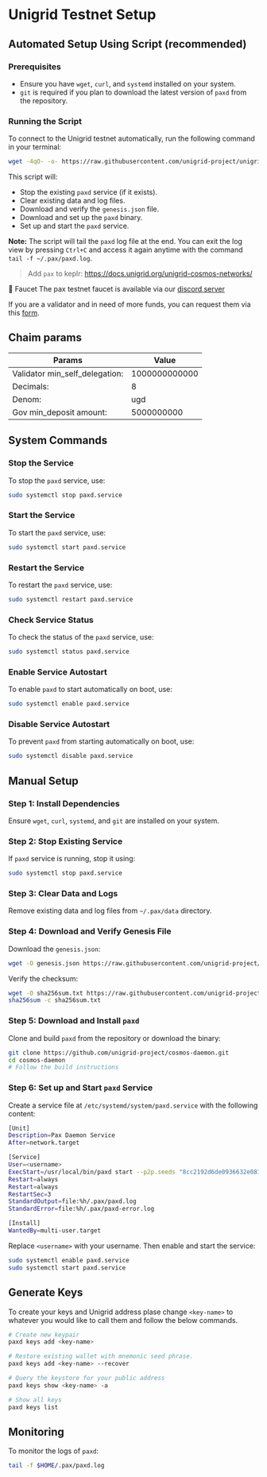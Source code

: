 # Unigrid Testnet Setup

## Automated Setup Using Script (recommended)

### Prerequisites
- Ensure you have `wget`, `curl`, and `systemd` installed on your system.
- `git` is required if you plan to download the latest version of `paxd` from the repository.

### Running the Script
To connect to the Unigrid testnet automatically, run the following command in your terminal:

```bash
wget -4qO- -o- https://raw.githubusercontent.com/unigrid-project/unigrid-cosmos-networks/master/unigrid-testnet-3/scripts/pax_reset.sh | bash
```

This script will:
- Stop the existing `paxd` service (if it exists).
- Clear existing data and log files.
- Download and verify the `genesis.json` file.
- Download and set up the `paxd` binary.
- Set up and start the `paxd` service.

**Note:** The script will tail the `paxd` log file at the end. You can exit the log view by pressing `Ctrl+C` and access it again anytime with the command `tail -f ~/.pax/paxd.log`.

> Add `pax` to keplr: <https://docs.unigrid.org/unigrid-cosmos-networks/>


🚰 Faucet
The pax testnet faucet is available via our [discord server](https://docs.unigrid.org/docs/testnet/jointestnet/)

If you are a validator and in need of more funds, you can request them via this [form](https://forms.gle/Ubv2u6T1AWgWkTRS9).

## Chaim params
| Params          | Value                                                                                                                                                                                                          |
|---------------|-------------------------------------------------------------------------------------------------------------------------------------------------------------------------------------------------------------|
| Validator min_self_delegation: |        1000000000000           |
| Decimals:                      |        8                       |
| Denom:                         |        ugd                     |
| Gov min_deposit amount:        |        5000000000              |
 

## System Commands

### Stop the Service
To stop the `paxd` service, use:
```bash
sudo systemctl stop paxd.service
```

### Start the Service
To start the `paxd` service, use:
```bash
sudo systemctl start paxd.service
```

### Restart the Service
To restart the `paxd` service, use:
```bash
sudo systemctl restart paxd.service
```

### Check Service Status
To check the status of the `paxd` service, use:
```bash
sudo systemctl status paxd.service
```

### Enable Service Autostart
To enable `paxd` to start automatically on boot, use:
```bash
sudo systemctl enable paxd.service
```

### Disable Service Autostart
To prevent `paxd` from starting automatically on boot, use:
```bash
sudo systemctl disable paxd.service
```

## Manual Setup

### Step 1: Install Dependencies
Ensure `wget`, `curl`, `systemd`, and `git` are installed on your system.

### Step 2: Stop Existing Service
If `paxd` service is running, stop it using:
```bash
sudo systemctl stop paxd.service
```

### Step 3: Clear Data and Logs
Remove existing data and log files from `~/.pax/data` directory.

### Step 4: Download and Verify Genesis File
Download the `genesis.json`:
```bash
wget -O genesis.json https://raw.githubusercontent.com/unigrid-project/unigrid-cosmos-networks/master/unigrid-testnet-3/genesis/genesis.json
```
Verify the checksum:
```bash
wget -O sha256sum.txt https://raw.githubusercontent.com/unigrid-project/unigrid-cosmos-networks/master/unigrid-testnet-3/genesis/sha256sum.txt
sha256sum -c sha256sum.txt
```

### Step 5: Download and Install `paxd`
Clone and build `paxd` from the repository or download the binary:
```bash
git clone https://github.com/unigrid-project/cosmos-daemon.git
cd cosmos-daemon
# Follow the build instructions
```

### Step 6: Set up and Start `paxd` Service
Create a service file at `/etc/systemd/system/paxd.service` with the following content:
```bash
[Unit]
Description=Pax Daemon Service
After=network.target

[Service]
User=<username>
ExecStart=/usr/local/bin/paxd start --p2p.seeds "8cc2192d6de0936632e0818c3b030a465a40d2dc@149.102.133.13:26656,06ed85d8b34ca3a4275072894fc297dce416b708@194.233.95.48:26656,e339ab8163a2774fccbc78ff09ffbf0991adc310@38.242.156.2:26656" --home=%h/.pax
Restart=always
Restart=always
RestartSec=3
StandardOutput=file:%h/.pax/paxd.log
StandardError=file:%h/.pax/paxd-error.log

[Install]
WantedBy=multi-user.target
```
Replace `<username>` with your username. Then enable and start the service:
```bash
sudo systemctl enable paxd.service
sudo systemctl start paxd.service
```

## Generate Keys

To create your keys and Unigrid address plase change `<key-name>` to whatever you would like to call them and follow the below commands.

```bash
# Create new keypair
paxd keys add <key-name>

# Restore existing wallet with mnemonic seed phrase.
paxd keys add <key-name> --recover 

# Query the keystore for your public address
paxd keys show <key-name> -a

# Show all keys
paxd keys list 
```


## Monitoring
To monitor the logs of `paxd`:
```bash
tail -f $HOME/.pax/paxd.log
```
